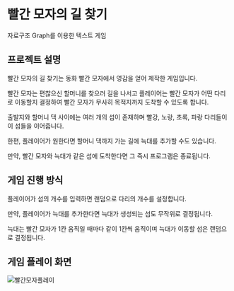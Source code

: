 # 빨간 모자의 길 찾기
자료구조 Graph를 이용한 텍스트 게임

## 프로젝트 설명
빨간 모자의 길 찾기는 동화 빨간 모자에서 영감을 얻어 제작한 게임입니다.

빨간 모자는 편찮으신 할머니를 찾으러 길을 나서고 플레이어는 빨간 모자가 어떤 다리로 이동할지 결정하여 빨간 모자가 무사히 목적지까지 도착할 수 있도록 합니다. 

출발지와 할머니 댁 사이에는 여러 개의 섬이 존재하며 빨강, 노랑, 초록, 파랑 다리들이 이 섬들을 이어줍니다. 

한편, 플레이어가 원한다면 할머니 댁까지 가는 길에 늑대를 추가할 수도 있습니다.

만약, 빨간 모자와 늑대가 같은 섬에 도착한다면 그 즉시 프로그램은 종료됩니다.

## 게임 진행 방식
플레이어가 섬의 개수를 입력하면 랜덤으로 다리의 개수를 설정합니다.

만약, 플레이어가 늑대를 추가한다면 늑대가 생성되는 섬도 무작위로 결정됩니다. 

늑대는 빨간 모자가 1칸 움직일 때마다 같이 1칸씩 움직이며 늑대가 이동할 섬은 랜덤으로 결정됩니다.

## 게임 플레이 화면

![빨간모자플레이](https://github.com/hmp9354/RedHat/assets/55439943/938bf57f-2bfe-4d24-bf76-238aa9fc0d48)
